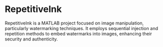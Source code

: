 # RepetitiveInk

RepetitiveInk is a MATLAB project focused on image manipulation, particularly watermarking techniques. It employs sequential injection and repetition methods to embed watermarks into images, enhancing their security and authenticity.
